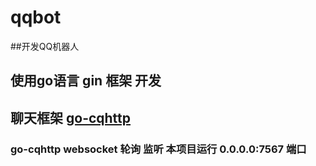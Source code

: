 # qqbot

##开发QQ机器人

## 使用go语言  gin 框架 开发

## 聊天框架 <a href="https://github.com/Mrs4s/go-cqhttp">go-cqhttp</a>
### go-cqhttp websocket 轮询 监听 本项目运行 0.0.0.0:7567 端口 